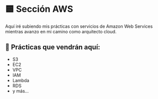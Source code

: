 # 🟦 Sección AWS

Aquí iré subiendo mis prácticas con servicios de Amazon Web Services mientras avanzo en mi camino como arquitecto cloud.

## 🚀 Prácticas que vendrán aquí:
- S3
- EC2
- VPC
- IAM
- Lambda
- RDS
- y más...
